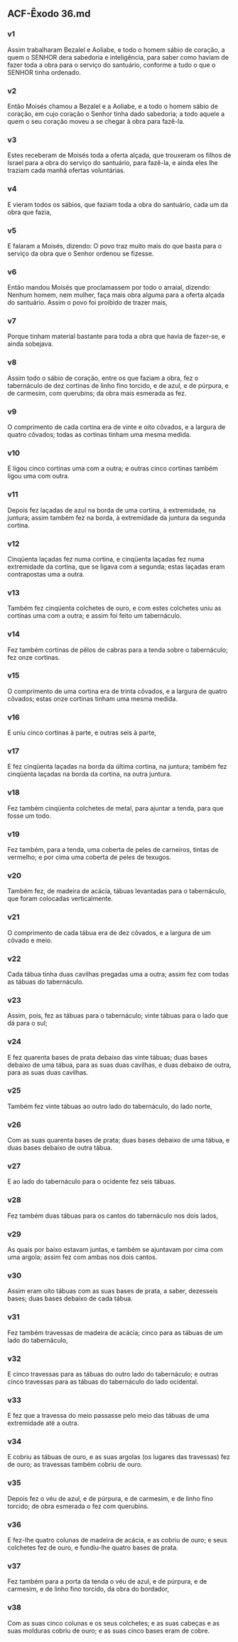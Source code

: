 ## ACF-Êxodo 36.md
### v1
 Assim trabalharam Bezalel e Aoliabe, e todo o homem sábio de coração, a quem o SENHOR dera sabedoria e inteligência, para saber como haviam de fazer toda a obra para o serviço do santuário, conforme a tudo o que o SENHOR tinha ordenado.
### v2
 Então Moisés chamou a Bezalel e a Aoliabe, e a todo o homem sábio de coração, em cujo coração o Senhor tinha dado sabedoria; a todo aquele a quem o seu coração moveu a se chegar à obra para fazê-la.
### v3
 Estes receberam de Moisés toda a oferta alçada, que trouxeram os filhos de Israel para a obra do serviço do santuário, para fazê-la, e ainda eles lhe traziam cada manhã ofertas voluntárias.
### v4
 E vieram todos os sábios, que faziam toda a obra do santuário, cada um da obra que fazia,
### v5
 E falaram a Moisés, dizendo: O povo traz muito mais do que basta para o serviço da obra que o Senhor ordenou se fizesse.
### v6
 Então mandou Moisés que proclamassem por todo o arraial, dizendo: Nenhum homem, nem mulher, faça mais obra alguma para a oferta alçada do santuário. Assim o povo foi proibido de trazer mais,
### v7
 Porque tinham material bastante para toda a obra que havia de fazer-se, e ainda sobejava.
### v8
 Assim todo o sábio de coração, entre os que faziam a obra, fez o tabernáculo de dez cortinas de linho fino torcido, e de azul, e de púrpura, e de carmesim, com querubins; da obra mais esmerada as fez.
### v9
 O comprimento de cada cortina era de vinte e oito côvados, e a largura de quatro côvados; todas as cortinas tinham uma mesma medida.
### v10
 E ligou cinco cortinas uma com a outra; e outras cinco cortinas também ligou uma com outra.
### v11
 Depois fez laçadas de azul na borda de uma cortina, à extremidade, na juntura; assim também fez na borda, à extremidade da juntura da segunda cortina.
### v12
 Cinqüenta laçadas fez numa cortina, e cinqüenta laçadas fez numa extremidade da cortina, que se ligava com a segunda; estas laçadas eram contrapostas uma a outra.
### v13
 Também fez cinqüenta colchetes de ouro, e com estes colchetes uniu as cortinas uma com a outra; e assim foi feito um tabernáculo.
### v14
 Fez também cortinas de pêlos de cabras para a tenda sobre o tabernáculo; fez onze cortinas.
### v15
 O comprimento de uma cortina era de trinta côvados, e a largura de quatro côvados; estas onze cortinas tinham uma mesma medida.
### v16
 E uniu cinco cortinas à parte, e outras seis à parte,
### v17
 E fez cinqüenta laçadas na borda da última cortina, na juntura; também fez cinqüenta laçadas na borda da cortina, na outra juntura.
### v18
 Fez também cinqüenta colchetes de metal, para ajuntar a tenda, para que fosse um todo.
### v19
 Fez também, para a tenda, uma coberta de peles de carneiros, tintas de vermelho; e por cima uma coberta de peles de texugos.
### v20
 Também fez, de madeira de acácia, tábuas levantadas para o tabernáculo, que foram colocadas verticalmente.
### v21
 O comprimento de cada tábua era de dez côvados, e a largura de um côvado e meio.
### v22
 Cada tábua tinha duas cavilhas pregadas uma a outra; assim fez com todas as tábuas do tabernáculo.
### v23
 Assim, pois, fez as tábuas para o tabernáculo; vinte tábuas para o lado que dá para o sul;
### v24
 E fez quarenta bases de prata debaixo das vinte tábuas; duas bases debaixo de uma tábua, para as suas duas cavilhas, e duas debaixo de outra, para as suas duas cavilhas.
### v25
 Também fez vinte tábuas ao outro lado do tabernáculo, do lado norte,
### v26
 Com as suas quarenta bases de prata; duas bases debaixo de uma tábua, e duas bases debaixo de outra tábua.
### v27
 E ao lado do tabernáculo para o ocidente fez seis tábuas.
### v28
 Fez também duas tábuas para os cantos do tabernáculo nos dois lados,
### v29
 As quais por baixo estavam juntas, e também se ajuntavam por cima com uma argola; assim fez com ambas nos dois cantos.
### v30
 Assim eram oito tábuas com as suas bases de prata, a saber, dezesseis bases; duas bases debaixo de cada tábua.
### v31
 Fez também travessas de madeira de acácia; cinco para as tábuas de um lado do tabernáculo,
### v32
 E cinco travessas para as tábuas do outro lado do tabernáculo; e outras cinco travessas para as tábuas do tabernáculo do lado ocidental.
### v33
 E fez que a travessa do meio passasse pelo meio das tábuas de uma extremidade até a outra.
### v34
 E cobriu as tábuas de ouro, e as suas argolas (os lugares das travessas) fez de ouro; as travessas também cobriu de ouro.
### v35
 Depois fez o véu de azul, e de púrpura, e de carmesim, e de linho fino torcido; de obra esmerada o fez com querubins.
### v36
 E fez-lhe quatro colunas de madeira de acácia, e as cobriu de ouro; e seus colchetes fez de ouro, e fundiu-lhe quatro bases de prata.
### v37
 Fez também para a porta da tenda o véu de azul, e de púrpura, e de carmesim, e de linho fino torcido, da obra do bordador,
### v38
 Com as suas cinco colunas e os seus colchetes; e as suas cabeças e as suas molduras cobriu de ouro; e as suas cinco bases eram de cobre.
